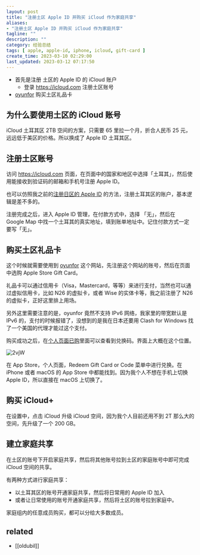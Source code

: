 ```yaml
---
layout: post
title: "注册土区 Apple ID 并购买 iCloud 作为家庭共享"
aliases:
- "注册土区 Apple ID 并购买 iCloud 作为家庭共享"
tagline: ""
description: ""
category: 经验总结
tags: [ apple, apple-id, iphone, icloud, gift-card ]
create_time: 2023-03-10 02:29:00
last_updated: 2023-03-12 07:17:50
---
```


- 首先是注册 土区的 Apple ID 的 iCloud 账户
  - 登录 <https://icloud.com> 注册土区账号
- [oyunfor](https://www.oyunfor.com) 购买土区礼品卡

## 为什么要使用土区的 iCloud 账号

iCloud 土耳其区 2TB 空间的方案，只需要 65 里拉一个月，折合人民币 25 元，远远低于美区的价格。所以换成了 Apple ID 土耳其区。

## 注册土区账号

访问 <https://icloud.com> 页面，在页面中的国家和地区中选择「土耳其」，然后使用能接收到验证码的邮箱和手机号注册 Apple ID。

也可以仿照我之前的[注册日区的 Apple ID](/post/2022/11/how-to-registr-japan-app-store.html) 的方法，注册土耳其区的账户，基本逻辑是差不多的。

注册完成之后，进入 Apple ID 管理，在付款方式中，选择 「无」，然后在 Google Map 中找一个土耳其的真实地址，填到账单地址中。记住付款方式一定要写「无」。

## 购买土区礼品卡

这个时候就需要使用到 [oyunfor](https://www.oyunfor.com/) 这个网站，先注册这个网站的账号，然后在页面中选购 Apple Store Gift Card。

礼品卡可以通过信用卡（Visa，Mastercard，等等）来进行支付，当然也可以通过虚拟信用卡，比如 N26 的虚拟卡，或者 Wise 的实体卡等，我之前注册了 N26 的虚拟卡，正好这里排上用场。

另外这里需要注意的是，oyunfor 竟然不支持 IPv6 网络，我家里的带宽默认是 IPv6 的，支付的时候报错了，没想到的是我在日本还要用 Clash for Windows 找了一个美国的代理才能过这个支付。

购买成功之后，在[个人页面已购](https://www.oyunfor.com/profil/aldiklarim)里面可以查看到兑换码。界面上大概在这个位置。

![2vjW](https://photo.einverne.info/images/2023/03/12/2vjW.png)

在 App Store，个人页面，Redeem Gift Card or Code 菜单中进行兑换。在 iPhone 或者 macOS 的 App Store 中都能找到。因为我个人不想在手机上切换 Apple ID，所以直接在 macOS 上切换了。

## 购买 iCloud+

在设置中，点击 iCloud 升级 iCloud 空间，因为我个人目前还用不到 2T 那么大的空间，先升级了一个 200 GB。

## 建立家庭共享

在土区的账号下开启家庭共享，然后将其他账号拉到土区的家庭账号中即可完成 iCloud 空间的共享。

有两种方式进行家庭共享：

- 以土耳其区的账号开通家庭共享，然后将日常用的 Apple ID 加入
- 或者让日常使用的账号开通家庭共享，然后将土区的账号拉到家庭中。

家庭组内的任意成员购买，都可以分给大多数成员。

## related

- [[oldubil]]